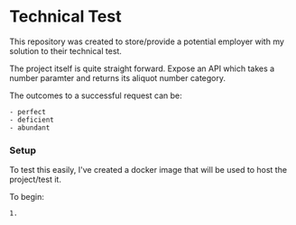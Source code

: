 # Technical Test

This repository was created to store/provide a potential employer with my solution 
to their technical test.

The project itself is quite straight forward. Expose an API which takes a number paramter
and returns its aliquot number category.

The outcomes to a successful request can be:

    - perfect
    - deficient
    - abundant
    
### Setup

To test this easily, I've created a docker image that will be used to
host the project/test it.

To begin:

    1. 